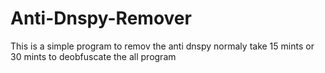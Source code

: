 # Anti-Dnspy-Remover
This is a simple program to remov the anti dnspy
normaly take 15 mints or 30 mints to deobfuscate the all program
